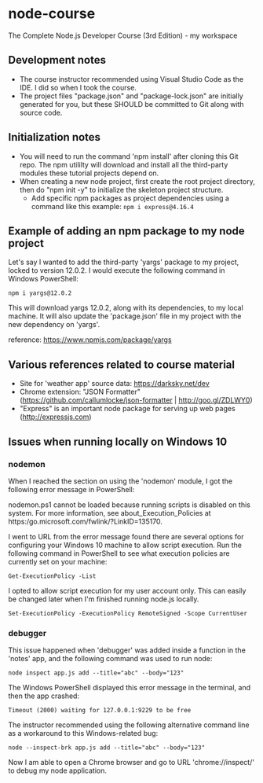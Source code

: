# node-course
The Complete Node.js Developer Course (3rd Edition) - my workspace

## Development notes
* The course instructor recommended using Visual Studio Code as the IDE. I did so when I took the course.
* The project files "package.json" and "package-lock.json" are initially generated for you, but these SHOULD be committed to Git along with source code.

## Initialization notes
* You will need to run the command 'npm install' after cloning this Git repo. The npm utililty will download and install all the third-party modules these tutorial projects depend on.
* When creating a new node project, first create the root project directory, then do "npm init -y" to initialize the skeleton project structure.
  * Add specific npm packages as project dependencies using a command like this example: `npm i express@4.16.4`

## Example of adding an npm package to my node project

Let's say I wanted to add the third-party 'yargs' package to my project, locked to version 12.0.2.
I would execute the following command in Windows PowerShell:

`npm i yargs@12.0.2`

This will download yargs 12.0.2, along with its dependencies, to my local machine.
It will also update the 'package.json' file in my project with the new dependency on 'yargs'.

reference: https://www.npmjs.com/package/yargs

## Various references related to course material

* Site for 'weather app' source data: https://darksky.net/dev
* Chrome extension: "JSON Formatter" (https://github.com/callumlocke/json-formatter | http://goo.gl/ZDLWY0)
* "Express" is an important node package for serving up web pages (http://expressjs.com)

## Issues when running locally on Windows 10

### nodemon

When I reached the section on using the 'nodemon' module, I got the following error message in PowerShell:

nodemon.ps1 cannot be loaded because running scripts is disabled on this system. For more information, see about_Execution_Policies at https:/go.microsoft.com/fwlink/?LinkID=135170.

I went to URL from the error message found there are several options for configuring your Windows 10 machine to allow script execution. Run the following command in PowerShell to see what execution policies are currently set on your machine:

`Get-ExecutionPolicy -List`

I opted to allow script execution for my user account only. This can easily be changed later when I'm finished running node.js locally.

`Set-ExecutionPolicy -ExecutionPolicy RemoteSigned -Scope CurrentUser`

### debugger

This issue happened when 'debugger' was added inside a function in the 'notes' app, and the following command was used to run node:

`node inspect app.js add --title="abc" --body="123"`

The Windows PowerShell displayed this error message in the terminal, and then the app crashed:

`Timeout (2000) waiting for 127.0.0.1:9229 to be free`

The instructor recommended using the following alternative command line as a workaround to this Windows-related bug:

`node --inspect-brk app.js add --title="abc" --body="123"`

Now I am able to open a Chrome browser and go to URL 'chrome://inspect/' to debug my node application.

